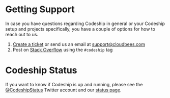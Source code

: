 # Getting Support

In case you have questions regarding Codeship in general or your Codeship setup and projects specifically, you have a couple of options for how to reach out to us.

1. [Create a ticket](https://support.cloudbees.com/hc/en-us/requests/new?ticket_form_id=360000582831) or send us an email at [support@cloudbees.com](mailto:support@cloudbees.com)
2. Post on [Stack Overflow](https://stackoverflow.com/questions/ask?tags=codeship) using the `#codeship` tag

# Codeship Status

If you want to know if Codeship is up and running, please see the [@CodeshipStatus](https://twitter.com/CodeshipStatus) Twitter account and our [status page](https://www.codeshipstatus.com).
